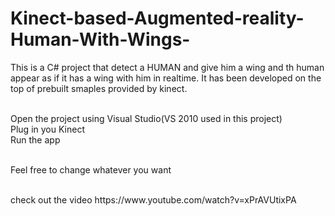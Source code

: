 # Kinect-based-Augmented-reality-Human-With-Wings-
This is a C# project that detect a HUMAN and give him a wing and th human appear as if it has a wing with him in realtime.
It has been developed on the top of prebuilt smaples provided by kinect.

<br>
Open the project using Visual Studio(VS 2010 used in this project)<br>
Plug in you Kinect<br>
Run the app<br>

<br>
<p>
Feel free to change whatever you want
</p>

<br>
check out the video
https://www.youtube.com/watch?v=xPrAVUtixPA
